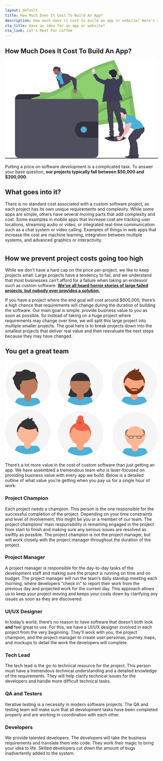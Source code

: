```yaml
---
layout: default
title: How Much Does It Cost To Build An App?
description: How much does it cost to build an app or website? Here's a guide on how much we charge, how we work, and how it'll bring your idea to life.
cta_title: Have an idea for an app or website?
cta_link: Let's Meet For Coffee
---
```


<section class="sh-intro">
    <div class="sh-tagline">
        <h1 class="sh-header-lines"><span>How Much Does It Cost To Build An App?</span></h1>
        <div class="sh-page-feature" >
            <img src="/images/wallet.svg" alt="" />
        </div>
    </div>
    <div class="sh-description">
        <p>
            Putting a price on software development is a complicated task. To answer your base question, <strong>our projects typically fall between $50,000 and $200,000</strong>.
        </p>
    </div>
</section>

<div class="sh-band-flair light-top"></div>
<section class="sh-light-band">
    <h2 class="sh-light-band-header">What goes into it?</h2>
    <div class="sh-light-band-content">
        <p>There is no standard cost associated with a custom software project, as each project has its own unique requirements and complexity. While some apps are simple, others have several moving parts that add complexity and cost. Some examples in mobile apps that increase cost are tracking user locations, streaming audio or video, or integrated real-time communication such as a chat system or video calling. Examples of things in web apps that increase the cost are machine learning, integration between multiple systems, and advanced graphics or interactivity.</p>
    </div>
    <h2 class="sh-light-band-header" style="margin-top: 40px">
        How we prevent project costs going too high
    </h2>
    <div class="sh-light-band-content">
        <p>
            While we don’t have a hard cap on the price per-project, we like to keep projects small. Large projects have a tendency to fail, and we understand that most businesses can’t afford for a failure when taking an endeavor such as custom software. <strong><a href="https://www.theregister.co.uk/2019/04/23/hertz_accenture_lawsuit/" alt="Hertz/Accenture Lawsuit">We’ve all heard horror stories of large failed projects, but nobody ever provides a solution.</a></strong>
        </p>
        <p>
            If you have a project where the end goal will cost around $600,000, there’s a high chance that requirements will change during the duration of building the software. Our main goal is simple: provide business value to you as soon as possible. So instead of taking on a huge project where requirements may change over time, we will split this large project into multiple smaller projects. The goal here is to break projects down into the smallest projects that deliver real value and then reevaluate the next steps because they may have changed.
        </p>
    </div>
</section>
<div class="sh-band-flair light-bottom"></div>

<section class="sh-white-band">
    <h2 class="sh-white-band-header">You get a great team</h2>
    <div class="sh-white-band-content">
        <div class="sh-band-feature">
            <img src="/images/team.svg" alt="" />
        </div>
        <p>
            There’s a lot more value in the cost of custom software than just getting an app. We have assembled a tremendous team who is laser-focused on providing business value with every app we build. Below is a detailed outline of what value you’re getting when you pay us for a single hour of work:
        </p>
        <h3>Project Champion</h3>
        <p>
            Each project needs a champion. This person is the one responsible for the successful completion of the project. Depending on your time constraints and level of involvement, this might be you or a member of our team. The project champions’ main responsibility is remaining engaged in the project from start to finish and making sure any serious issues are resolved as swiftly as possible. The project champion is not the project manager, but will work closely with the project manager throughout the duration of the project.
        </p>
        <h3>Project Manager</h3>
        <p>
            A project manager is responsible for the day-to-day tasks of the development staff and making sure the project is running on time and on budget. The project manager will run the team’s daily standup meeting each morning, where developers “check in” to report their work from the previous day and projected work for the current day. This approach allows us to keep your project moving and keeps your costs down by clarifying any issues as soon as they are discovered.
        </p>
        <h3>UI/UX Designer</h3>
        <p>
            In today’s world, there’s no reason to have software that doesn’t both look <strong>and</strong> feel great to use. For this, we have a UI/UX designer involved in each project from the very beginning. They’ll work with you, the project champion, and the project manager to create user personas, journey maps, and mockups to detail the work the developers will complete. 
        </p>
        <h3>Tech Lead</h3>
        <p>
            The tech lead is the go-to technical resource for the project. This person must have a tremendous technical understanding and a detailed knowledge of the requirements. They will help clarify technical issues for the developers and handle more difficult technical tasks.
        </p>
        <h3>QA and Testers</h3>
        <p>
            Iterative testing is a necessity in modern software projects. The QA and testing team will make sure that all development tasks have been completed properly and are working in coordination with each other. 
        </p>
        <h3>Developers</h3>
        <p>
            We provide talented developers. The developers will take the business requirements and translate them into code. They work their magic to bring your idea to life. Skilled developers cut down the amount of bugs inadvertently added to the system.
        </p>
    </div>
</section>





